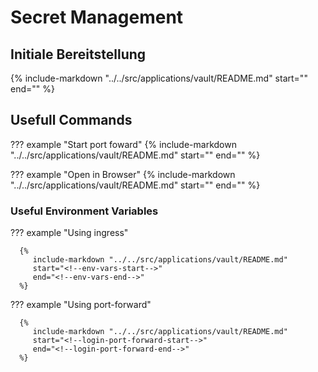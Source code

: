 # Secret Management

## Initiale Bereitstellung

{%
   include-markdown "../../src/applications/vault/README.md"
   start="<!--vault-init-start-->"
   end="<!--vault-init-end-->"
%}

## Usefull Commands

??? example "Start port foward"
    {%
       include-markdown "../../src/applications/vault/README.md"
       start="<!--port-forward-start-->"
       end="<!--port-forward-end-->"
    %}

??? example "Open in Browser"
    {%
       include-markdown "../../src/applications/vault/README.md"
       start="<!--httpproxies-start-->"
       end="<!--httpproxies-end-->"
    %}


### Useful Environment Variables

??? example "Using ingress"

      {%
         include-markdown "../../src/applications/vault/README.md"
         start="<!--env-vars-start-->"
         end="<!--env-vars-end-->"
      %}

??? example "Using port-forward"

      {%
         include-markdown "../../src/applications/vault/README.md"
         start="<!--login-port-forward-start-->"
         end="<!--login-port-forward-end-->"
      %}

